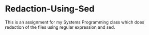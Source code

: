# Redaction-Using-Sed
This is an assignment for my Systems Programming class which does redaction of the files using regular expression and sed.

